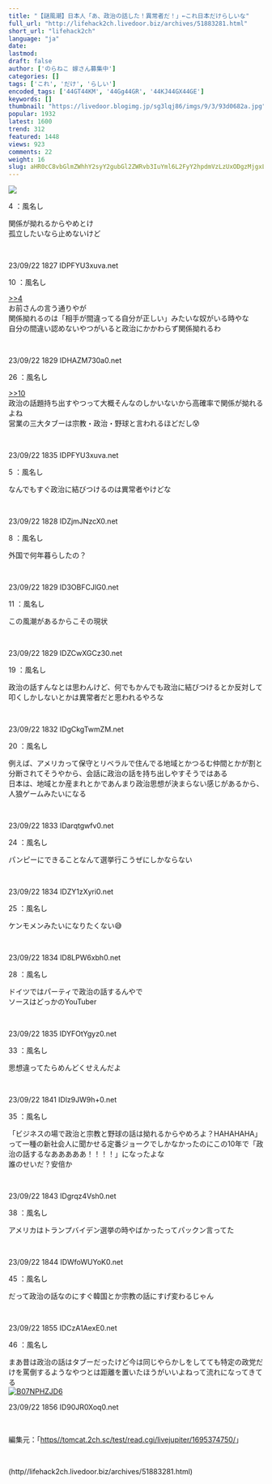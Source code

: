 ```yaml
---
title: "【謎風潮】日本人「あ、政治の話した！異常者だ！」←これ日本だけらしいな"
full_url: "http://lifehack2ch.livedoor.biz/archives/51883281.html"
short_url: "lifehack2ch"
language: "ja"
date: 
lastmod: 
draft: false
author: ['のらねこ 嫁さん募集中']
categories: []
tags: ['これ', 'だけ', 'らしい']
encoded_tags: ['44GT44KM', '44Gg44GR', '44KJ44GX44GE']
keywords: []
thumbnail: "https://livedoor.blogimg.jp/sg3lqj86/imgs/9/3/93d0682a.jpg"
popular: 1932
latest: 1600
trend: 312
featured: 1448
views: 923
comments: 22
weight: 16
slug: aHR0cC8vbGlmZWhhY2syY2gubGl2ZWRvb3IuYml6L2FyY2hpdmVzLzUxODgzMjgxLmh0bWw=
---
```


![](https://livedoor.blogimg.jp/sg3lqj86/imgs/9/3/93d0682a.jpg)

<div><p class='t_name'>4 ：風名し</p> <p class='r2'>関係が拗れるからやめとけ <br> 孤立したいなら止めないけど </p><br><p>23/09/22 1827 IDPFYU3xuva.net</p> <p class='t_name_res'>10 ：風名し</p> <p class='r4'><a href='#res_4'>>>4</a> <br> お前さんの言う通りやが <br> 関係拗れるのは「相手が間違ってる自分が正しい」みたいな奴がいる時やな <br> 自分の間違い認めないやつがいると政治にかかわらず関係拗れるわ </p><br><p>23/09/22 1829 IDHAZM730a0.net</p> <p class='t_name_res'>26 ：風名し</p> <p class='r4'><a href='#res_10'>>>10</a> <br> 政治の話題持ち出すやつって大概そんなのしかいないから高確率で関係が拗れるよね <br> 営業の三大タブーは宗教・政治・野球と言われるほどだし😰 </p><br><p>23/09/22 1835 IDPFYU3xuva.net</p> <p class='t_name'>5 ：風名し</p> <p class='r4'>なんでもすぐ政治に結びつけるのは異常者やけどな </p><br><p>23/09/22 1828 IDZjmJNzcX0.net</p> <p class='t_name'>8 ：風名し</p> <p class='r4'>外国で何年暮らしたの？ </p><br><p>23/09/22 1829 ID3OBFCJlG0.net</p> <p class='t_name'>11 ：風名し</p> <p class='r4'>この風潮があるからこその現状 </p><br><p>23/09/22 1829 IDZCwXGCz30.net</p> <p class='t_name'>19 ：風名し</p> <p class='r1'>政治の話すんなとは思わんけど、何でもかんでも政治に結びつけるとか反対して叩くしかしないとかは異常者だと思われるやろな </p><br><p>23/09/22 1832 IDgCkgTwmZM.net</p> <p class='t_name'>20 ：風名し</p> <p class='r4'>例えば、アメリカって保守とリベラルで住んでる地域とかつるむ仲間とかが割と分断されてそうやから、会話に政治の話を持ち出しやすそうではある <br> 日本は、地域とか産まれとかであんまり政治思想が決まらない感じがあるから、人狼ゲームみたいになる </p><br><p>23/09/22 1833 IDarqtgwfv0.net</p> <p class='t_name'>24 ：風名し</p> <p class='r4'>パンピーにできることなんて選挙行こうぜにしかならない </p><br><p>23/09/22 1834 IDZY1zXyri0.net</p> <p class='t_name'>25 ：風名し</p> <p class='r4'>ケンモメンみたいになりたくない😅 </p><br><p>23/09/22 1834 ID8LPW6xbh0.net</p> <p class='t_name'>28 ：風名し</p> <p class='r4'>ドイツではパーティで政治の話するんやで <br> ソースはどっかのYouTuber </p><br><p>23/09/22 1835 IDYFOtYgyz0.net</p> <p class='t_name'>33 ：風名し</p> <p class='r4'>思想違ってたらめんどくせえんだよ </p><br><p>23/09/22 1841 IDlz9JW9h+0.net</p> <p class='t_name'>35 ：風名し</p> <p class='r4'>「ビジネスの場で政治と宗教と野球の話は拗れるからやめろよ？HAHAHAHA」って一種の新社会人に聞かせる定番ジョークでしかなかったのにこの10年で「政治の話するなあああああ！！！！」になったよな <br> 誰のせいだ？安倍か </p><br><p>23/09/22 1843 IDgrqz4Vsh0.net</p> <p class='t_name'>38 ：風名し</p> <p class='r4'>アメリカはトランプバイデン選挙の時やばかったってパックン言ってた </p><br><p>23/09/22 1844 IDWfoWUYoK0.net</p> <p class='t_name'>45 ：風名し</p> <p class='r4'>だって政治の話なのにすぐ韓国とか宗教の話にすげ変わるじゃん </p><br><p>23/09/22 1855 IDCzA1AexE0.net</p> <p class='t_name'>46 ：風名し</p> <p class='r2'>まあ昔は政治の話はタブーだったけど今は同じやらかしをしてても特定の政党だけを罵倒するようなやつとは距離を置いたほうがいいよねって流れになってきてる<br><a href='https//www.amazon.co.jp/dp/B07NPHZJD6/?tag=nishiky24-22' target='_blank'><img src='https//m.media-amazon.com/images/I/51aokU6qv6L._SL500_.jpg' alt='B07NPHZJD6' border='0'></a> </p><p>23/09/22 1856 ID90JR0Xoq0.net</p> <br><p class='p_url'>編集元：「<a href='https//tomcat.2ch.sc/test/read.cgi/livejupiter/1695374750/' target='_blank'>https//tomcat.2ch.sc/test/read.cgi/livejupiter/1695374750/</a>」</p> <br clear='all'></div>

(http//lifehack2ch.livedoor.biz/archives/51883281.html)

